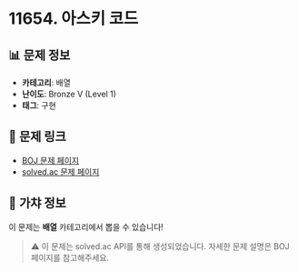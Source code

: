 # 11654. 아스키 코드

## 📊 문제 정보
- **카테고리**: 배열
- **난이도**: Bronze V (Level 1)
- **태그**: 구현

## 🔗 문제 링크
- [BOJ 문제 페이지](https://www.acmicpc.net/problem/11654)
- [solved.ac 문제 페이지](https://solved.ac/problems/11654)

## 🎯 가챠 정보
이 문제는 **배열** 카테고리에서 뽑을 수 있습니다!

> ⚠️ 이 문제는 solved.ac API를 통해 생성되었습니다. 
> 자세한 문제 설명은 BOJ 페이지를 참고해주세요.
